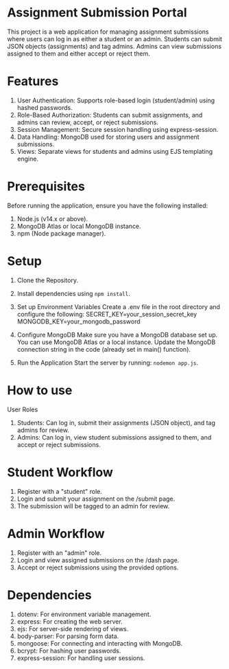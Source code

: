 #                 **Assignment Submission Portal**
This project is a web application for managing assignment submissions where users can log in as either a student or an admin. Students can submit JSON objects (assignments) and tag admins. Admins can view submissions assigned to them and either accept or reject them.

# Features

1. User Authentication: Supports role-based login (student/admin) using hashed passwords.
2. Role-Based Authorization: Students can submit assignments, and admins can review, accept, or reject submissions.
3. Session Management: Secure session handling using express-session.
4. Data Handling: MongoDB used for storing users and assignment submissions.
5. Views: Separate views for students and admins using EJS templating engine.

# Prerequisites
Before running the application, ensure you have the following installed:
1. Node.js (v14.x or above).
2. MongoDB Atlas or local MongoDB instance.
3. npm (Node package manager).

# Setup

1. Clone the Repository.
2. Install dependencies using `npm install`.
3. Set up Environment Variables
Create a .env file in the root directory and configure the following:
SECRET_KEY=your_session_secret_key
MONGODB_KEY=your_mongodb_password

4.  Configure MongoDB
Make sure you have a MongoDB database set up. You can use MongoDB Atlas or a local instance. Update the MongoDB connection string in the code (already set in main() function).

5. Run the Application
 Start the server by running: `nodemon app.js`.

 # How to use
 User Roles
 1. Students: Can log in, submit their assignments (JSON object), and tag admins for review.
 2. Admins: Can log in, view student submissions assigned to them, and accept or reject submissions.

 # Student Workflow
1. Register with a "student" role.
2. Login and submit your assignment on the /submit page.
3. The submission will be tagged to an admin for review.

# Admin Workflow
1. Register with an "admin" role.
2. Login and view assigned submissions on the /dash page.
3. Accept or reject submissions using the provided options.

# Dependencies
1. dotenv: For environment variable management.
2. express: For creating the web server.
3. ejs: For server-side rendering of views.
4. body-parser: For parsing form data.
5. mongoose: For connecting and interacting with MongoDB.
6. bcrypt: For hashing user passwords.
7. express-session: For handling user sessions.

